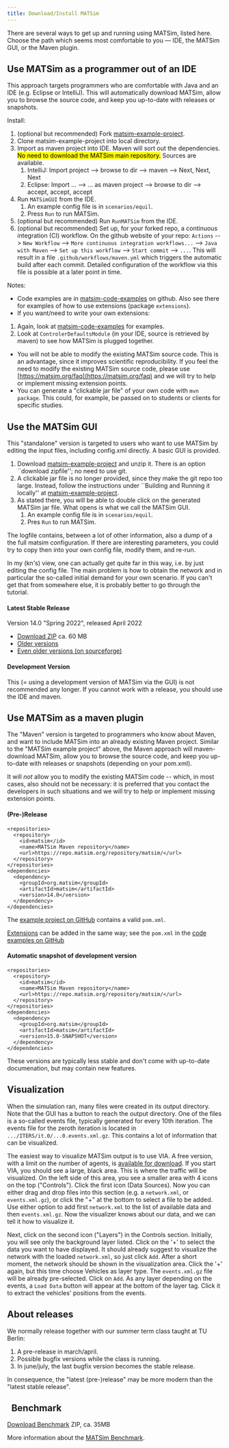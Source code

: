 ```yaml
---
title: Download/Install MATSim
---
```


There are several ways to get up and running using MATSim, listed here. Choose the path which seems most comfortable to you — IDE, the MATSim GUI, or the Maven plugin.

## Use MATSim as a programmer out of an IDE

<!-- ### Quickstart -->

This approach targets programmers who are comfortable with Java and an IDE (e.g. Eclipse or IntelliJ). This will automatically download MATSim, allow you to browse the source code, and keep you up-to-date with releases or snapshots.

Install:

1. (optional but recommended) Fork [matsim-example-project](https://github.com/matsim-org/matsim-example-project).
1. Clone matsim-example-project into local directory.
1. Import as maven project into IDE. Maven will sort out the dependencies. <mark>No need to download the MATSim main repository.</mark> Sources are available.
   1. IntelliJ: Import project --> browse to dir --> maven --> Next, Next, Next
   1. Eclipse: Import ... --> ... as maven project --> browse to dir --> accept, accept, accept
1. Run `MATSimGUI` from the IDE.
   1. An example config file is in `scenarios/equil`.
   1. Press `Run` to run MATSim.
1. (optional but recommended) Run `RunMATSim` from the IDE.
1. (optional but recommended) Set up, for your forked repo, a continuous integration (CI) workflow. On the github website of your repo: `Actions` --> `New Workflow` --> `More continuous integration workflows...` --> `Java with Maven` --> `Set up this workflow` --> `Start commit` --> `...`. This will result in a file `.github/workflows/maven.yml` which triggers the automatic build after each commit. Detailed configuration of the workflow via this file is possible at a later point in time.
   <!-- 1. (optional but recommended) Connect your forked repo to [travis](https://travis-ci.org). -->
   <!-- 1. Consult [matsim-code-examples](https://github.com/matsim-org/matsim-code-examples). -->

Notes:

- Code examples are in [matsim-code-examples](https://github.com/matsim-org/matsim-code-examples) on github. Also see there for examples of how to use extensions (package `extensions`).
- If you want/need to write your own extensions:

1. Again, look at [matsim-code-examples](https://github.com/matsim-org/matsim-code-examples) for examples.
1. Look at `ControlerDefaultsModule` (in your IDE, source is retrieved by maven) to see how MATSim is plugged together.

- You will not be able to modify the existing MATSim source code. This is an advantage, since it improves scientific reproducibility. If you feel the need to modify the existing MATSim source code, please use [https://matsim.org/faq](https://matsim.org/faq) and we will try to help or implement missing extension points.
- You can generate a "clickable jar file" of your own code with `mvn package`. This could, for example, be passed on to students or clients for specific studies.

<!-- ### MATSim-example-project on GitHub -->

<!-- The recommended approach to getting started with MATSim is to clone the example project on GitHub. This approach targets programmers who are comfortable with Java and an IDE (e.g. Eclipse or IntelliJ). This will automatically download MATSim, allow you to browse the source code, and keep you up-to-date with releases or snapshots. -->

<!-- You will _not_ be able to modify the existing MATSim source code -- which, in most cases, should not be necessary. It is preferred that you contact the developers in such situations and we will try to help or implement missing extension points. -->

<!-- - [<i class="fa fa-github"></i> Clone the example project on GitHub](https://github.com/matsim-org/matsim-example-project) -->

<!-- ### MATSim-code-examples on GitHub -->

<!-- There is also a MATSim code examples project, which contains code examples of how to work with MATSim.  You can clone this project to have it locally on your computer, or browse the code in github directly.  This project is meant to be used in parallel with (1). -->

<!-- - [<i class="fa fa-github"></i> See the code examples on GitHub](https://github.com/matsim-org/matsim-code-examples) -->

## Use the MATSim GUI

This "standalone" version is targeted to users who want to use MATSim by editing the input files, including config.xml directly. A basic GUI is provided.

1. Download [matsim-example-project](https://github.com/matsim-org/matsim-example-project) and unzip it. There is an option ``download zipfile''; no need to use git.
1. A clickable jar file is no longer provided, since they make the git repo too large. Instead, follow the instructions under ``Building and Running it locally'' at [matsim-example-project](https://github.com/matsim-org/matsim-example-project).
1. As stated there, you will be able to double click on the generated MATSim jar file. What opens is what we call the MATSim GUI.
   1. An example config file is in `scenarios/equil`.
   1. Pres `Run` to run MATSim.

The logfile contains, between a lot of other information, also a dump of a the full
matsim configuration. If there are interesting parameters, you could try
to copy then into your own config file, modify them, and re-run.

In my (kn's) view, one can actually get quite far in this way, i.e. by just editing the config file. The main problem is how to obtain the network and in particular the so-called initial demand for your own scenario. If you can't get that from somewhere else, it is probably better to go through the tutorial.

<!-- ~~Then type (if you opened the directory on explorer you need to open the command line and type the following command in there)~~ -->

<!-- ~~java -Xmx2000m -cp matsim-0.7.0.jar org.matsim.run.Controler examples/tutorial/config/example5-config.xml~~ -->
<!-- ~~This should produce a new output directory.  Meaning of the parameters:~~ -->

<!-- ~~-Xmx2000m : Increases the Java heap space to 2000MB of memory. If you have less memory, try smaller values, but the Java default is too small.~~ -->
<!-- ~~-cp matsim-0.7.0.jar : The jar file (Java library) which contains MATSim. The release number of the jar file you downloaded might be different from the one in this example (0.7.0), so make sure you type in a release number that corresponds to the version you downloaded.~~ -->
<!-- ~~org.matsim.run.Controler : The class where the main method for running "iterations" resides. ~~ -->
<!-- ~~examples/tutorial/config/example5-config.xml : The xml file that contains all of the configuration of the run.  The file can be edited.~~ -->
<!-- ~~Note: if you run the above "org.matsim.run.Controler" line again, you first need to erase the contents of the output directory.~~ -->

<div class="row">
<div class="col-md-6" markdown="1">

#### <i class="fa fa-cube"></i> Latest Stable Release

Version 14.0 "Spring 2022", released April 2022

- [<i class="fa fa-download"></i> Download ZIP](https://github.com/matsim-org/matsim-libs/releases/download/14.0/matsim-14.0-release.zip) ca. 60 MB
- [Older versions](https://github.com/matsim-org/matsim-libs/releases)
- [Even older versions (on sourceforge)](https://sourceforge.net/projects/matsim/files/MATSim/)

</div>
<div class="col-md-6" markdown="1">

#### <i class="fa fa-bug"></i> Development Version

This (= using a development version of MATSim via the GUI) is not recommended any longer. If you cannot work with a release, you should use the IDE and maven.

</div>
</div>

## Use MATSim as a maven plugin

The "Maven" version is targeted to programmers who know about Maven, and want to include MATSim into an already existing Maven project. Similar to the "MATSim example project" above, the Maven approach will maven-download MATSim, allow you to browse the source code, and keep you up-to-date with releases or snapshots (depending on your pom.xml).

It will _not_ allow you to modify the existing MATSim code -- which, in most cases, also should not be necessary: it is preferred that you contact the developers in such situations and we will try to help or implement missing extension points.

<div class="row">
<div class="col-md-6" markdown="1">

#### <i class="fa fa-cube"></i> (Pre-)Release

    <repositories>
      <repository>
        <id>matsim</id>
        <name>MATSim Maven repository</name>
        <url>https://repo.matsim.org/repository/matsim/</url>
      </repository>
    </repositories>
    <dependencies>
      <dependency>
        <groupId>org.matsim</groupId>
        <artifactId>matsim</artifactId>
        <version>14.0</version>
      </dependency>
    </dependencies>

The [example project on GitHub](https://github.com/matsim-org/matsim-example-project) contains a valid `pom.xml`.

[Extensions](/extensions) can be added in the same way; see the `pom.xml` in the [code examples on GitHub](https://github.com/matsim-org/matsim-code-examples)

</div>
<div class="col-md-6" markdown="1">

#### <i class="fa fa-bug"></i> Automatic snapshot of development version

    <repositories>
      <repository>
        <id>matsim</id>
        <name>MATSim Maven repository</name>
        <url>https://repo.matsim.org/repository/matsim/</url>
      </repository>
    </repositories>
    <dependencies>
      <dependency>
        <groupId>org.matsim</groupId>
        <artifactId>matsim</artifactId>
        <version>15.0-SNAPSHOT</version>
      </dependency>
    </dependencies>

These versions are typically less stable and don't come with up-to-date documenation, but may contain new features.

</div>
</div>

## Visualization

When the simulation ran, many files were created in its output
directory. Note that the GUI has a button to reach the output
directory. One of the files is a so-called events file, typically
generated for every 10th iteration. The events file for the zeroth
iteration is located in `.../ITERS/it.0/...0.events.xml.gz`. This
contains a lot of information that can be visualized.

The easiest way to visualize MATSim output is to use VIA. A free
version, with a limit on the number of agents, is [available for
download](http://via.simunto.com). If you start VIA, you should see a
large, black area. This is where the traffic will be visualized. On
the left side of this area, you see a smaller area with 4 icons on the
top ("Controls"). Click the first icon (Data Sources). Now you can
either drag and drop files into this section (e.g. a `network.xml`, or
`events.xml.gz`), or click the "+" at the bottom to select a file to
be added. Use either option to add first `network.xml` to the list of
available data and then `events.xml.gz`. Now the visualizer knows
about our data, and we can tell it how to visualize it.

Next, click on the second icon ("Layers") in the Controls section.
Initially, you will see only the background layer listed. Click on
the '+' to select the data you want to have displayed. It should already
suggest to visualize the network with the loaded `network.xml`, so just
click `Add`. After a short moment, the network should be shown in the
visualization area. Click the '+' again, but this time choose Vehicles as
layer type. The `events.xml.gz` file will be already pre-selected.
Click on `Add`. As any layer depending on the events, a
`Load Data` button will appear at the bottom of the layer tag.
Click it to extract the vehicles' positions from the events.

## About releases

We normally release together with our summer term class taught at TU Berlin:

1. A pre-release in march/april.
1. Possible bugfix versions while the class is running.
1. In june/july, the last bugfix version becomes the stable release.

In consequence, the "latest (pre-)release" may be more modern than the "latest stable release".

## <i class="fa fa-tachometer"></i> &nbsp; Benchmark

[Download Benchmark](/files/benchmark/benchmark.zip) ZIP, ca. 35MB

More information about the [MATSim Benchmark](/benchmark).

<!-- Not advertising to clone the source code any more.  kai, oct'17 -->

<!-- ### <i class="fa fa-file-code-o"></i> &nbsp; Source Code -->

<!-- The source code to MATSim is [available on <i class="fa fa-github"></i>GitHub](https://github.com/matsim-org/matsim). -->

<!-- This is targeted to developers who change the MATSim core (a relatively small circle of persons), or persons who maintain one or more contribs. &nbsp;For a variety of reasons, we also have "playgrounds" in a second GitHub Repository, although they should be less necessary in the future than they were in the past.</p> -->

<!-- </div> -->

<!-- The example project is mentioned above, no need to repeat.  kai, oct'17 -->

<!-- <div class="col-md-4" markdown="1"> -->
<!-- ### <i class="fa fa-code-fork"></i> &nbsp; Example Code Project -->

<!-- To get you started writing your own code with MATSim, we provide an [example project on GitHub](https://github.com/matsim-org/matsim-example-project) you can fork, which includes a complete pom.xml to use MATSim as a Maven dependency for your own code.</p> -->

<!-- </div> -->
